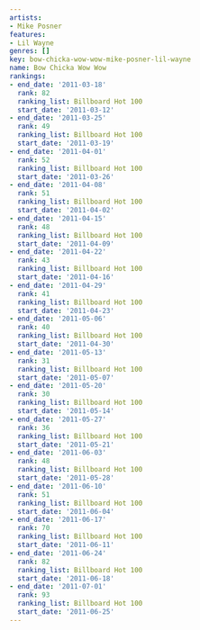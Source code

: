 ```yaml
---
artists:
- Mike Posner
features:
- Lil Wayne
genres: []
key: bow-chicka-wow-wow-mike-posner-lil-wayne
name: Bow Chicka Wow Wow
rankings:
- end_date: '2011-03-18'
  rank: 82
  ranking_list: Billboard Hot 100
  start_date: '2011-03-12'
- end_date: '2011-03-25'
  rank: 49
  ranking_list: Billboard Hot 100
  start_date: '2011-03-19'
- end_date: '2011-04-01'
  rank: 52
  ranking_list: Billboard Hot 100
  start_date: '2011-03-26'
- end_date: '2011-04-08'
  rank: 51
  ranking_list: Billboard Hot 100
  start_date: '2011-04-02'
- end_date: '2011-04-15'
  rank: 48
  ranking_list: Billboard Hot 100
  start_date: '2011-04-09'
- end_date: '2011-04-22'
  rank: 43
  ranking_list: Billboard Hot 100
  start_date: '2011-04-16'
- end_date: '2011-04-29'
  rank: 41
  ranking_list: Billboard Hot 100
  start_date: '2011-04-23'
- end_date: '2011-05-06'
  rank: 40
  ranking_list: Billboard Hot 100
  start_date: '2011-04-30'
- end_date: '2011-05-13'
  rank: 31
  ranking_list: Billboard Hot 100
  start_date: '2011-05-07'
- end_date: '2011-05-20'
  rank: 30
  ranking_list: Billboard Hot 100
  start_date: '2011-05-14'
- end_date: '2011-05-27'
  rank: 36
  ranking_list: Billboard Hot 100
  start_date: '2011-05-21'
- end_date: '2011-06-03'
  rank: 48
  ranking_list: Billboard Hot 100
  start_date: '2011-05-28'
- end_date: '2011-06-10'
  rank: 51
  ranking_list: Billboard Hot 100
  start_date: '2011-06-04'
- end_date: '2011-06-17'
  rank: 70
  ranking_list: Billboard Hot 100
  start_date: '2011-06-11'
- end_date: '2011-06-24'
  rank: 82
  ranking_list: Billboard Hot 100
  start_date: '2011-06-18'
- end_date: '2011-07-01'
  rank: 93
  ranking_list: Billboard Hot 100
  start_date: '2011-06-25'
---
```



